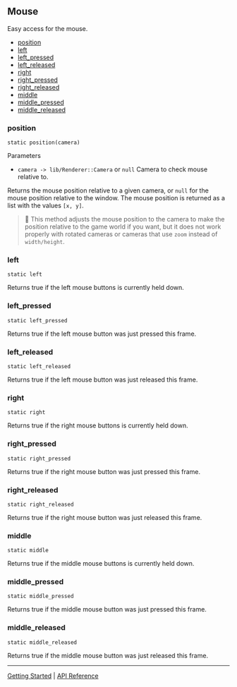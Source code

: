 ## Mouse
Easy access for the mouse.

 + [position](#position)
 + [left](#left)
 + [left_pressed](#left_pressed)
 + [left_released](#left_released)
 + [right](#right)
 + [right_pressed](#right_pressed)
 + [right_released](#right_released)
 + [middle](#middle)
 + [middle_pressed](#middle_pressed)
 + [middle_released](#middle_released)

### position
`static position(camera)`

Parameters
 + `camera -> lib/Renderer::Camera` or `null` Camera to check mouse relative to.
 
Returns the mouse position relative to a given camera, or `null` for the mouse position
relative to the window. The mouse position is returned as a list with the values `[x, y]`.

> 📝 This method adjusts the mouse position to the camera to make the position relative to
> the game world if you want, but it does not work properly with rotated cameras or cameras
> that use `zoom` instead of `width/height`.

### left
`static left`

Returns true if the left mouse buttons is currently held down.

### left_pressed
`static left_pressed`

Returns true if the left mouse button was just pressed this frame.

### left_released
`static left_released`

Returns true if the left mouse button was just released this frame.

### right
`static right`

Returns true if the right mouse buttons is currently held down.

### right_pressed
`static right_pressed`

Returns true if the right mouse button was just pressed this frame.

### right_released
`static right_released`

Returns true if the right mouse button was just released this frame.

### middle
`static middle`

Returns true if the middle mouse buttons is currently held down.

### middle_pressed
`static middle_pressed`

Returns true if the middle mouse button was just pressed this frame.

### middle_released
`static middle_released`

Returns true if the middle mouse button was just released this frame.

-----------

[Getting Started](../GettingStarted.md) | [API Reference](../API.md)